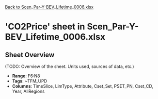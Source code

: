 [Back to Scen_Par-Y-BEV_Lifetime_0006.xlsx](README.md)

# 'CO2Price' sheet in Scen_Par-Y-BEV_Lifetime_0006.xlsx

## Sheet Overview

(TODO: Overview of the sheet. Units used, sources of data, etc.)

- **Range**: F6:N8
- **Tags**: ~TFM_UPD
- **Columns**: TimeSlice, LimType, Attribute, Cset_Set, PSET_PN, Cset_CD, Year, AllRegions

